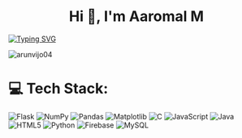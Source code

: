 <h1 align="center">Hi 👋, I'm Aaromal M</h1>
<a href="https://git.io/typing-svg"><img src="https://readme-typing-svg.demolab.com?font=silkscreen&size=18&duration=1000&color=2AF7DB&background=FFFFFF00&center=true&multiline=true&repeat=false&width=1050&height=80&lines=I'm+a+passionate+student+with+a+keen+interest+in+cybersecurity+I'm+constantly+seeking+new+challenges+and+;opportunities+to+expand+my+skills+in+the+tech+industry." alt="Typing SVG" /></a>

<p align="left"> <img src="https://komarev.com/ghpvc/?username=arunvijo04&label=Profile%20views&color=0e75b6&style=flat" alt="arunvijo04" /> </p>


# 💻 Tech Stack:

 ![Flask](https://img.shields.io/badge/django-%23000.svg?style=for-the-badge&logo=flask&logoColor=white) ![NumPy](https://img.shields.io/badge/numpy-%23013243.svg?style=for-the-badge&logo=numpy&logoColor=white) ![Pandas](https://img.shields.io/badge/pandas-%23150458.svg?style=for-the-badge&logo=pandas&logoColor=white) ![Matplotlib](https://img.shields.io/badge/Matplotlib-%23ffffff.svg?style=for-the-badge&logo=Matplotlib&logoColor=black) ![C](https://img.shields.io/badge/c-%2300599C.svg?style=for-the-badge&logo=c&logoColor=white) ![JavaScript](https://img.shields.io/badge/javascript-%23323330.svg?style=for-the-badge&logo=javascript&logoColor=%23F7DF1E) ![Java](https://img.shields.io/badge/java-%23ED8B00.svg?style=for-the-badge&logo=openjdk&logoColor=white) ![HTML5](https://img.shields.io/badge/html5-%23E34F26.svg?style=for-the-badge&logo=html5&logoColor=white) ![Python](https://img.shields.io/badge/python-3670A0?style=for-the-badge&logo=python&logoColor=ffdd54) ![Firebase](https://img.shields.io/badge/firebase-%23039BE5.svg?style=for-the-badge&logo=firebase) ![MySQL](https://img.shields.io/badge/mysql-%2300000f.svg?style=for-the-badge&logo=mysql&logoColor=white) 


